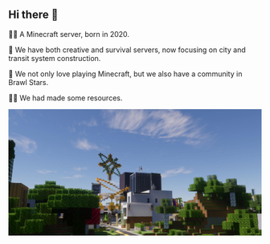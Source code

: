 ## Hi there 👋

🙋‍♀️ A Minecraft server, born in 2020.

🌈 We have both creative and survival servers, now focusing on city and transit system construction.

🧙 We not only love playing Minecraft, but we also have a community in Brawl Stars.

👩‍💻 We had made some resources.

![image](https://raw.githubusercontent.com/CatalpaCute/image-hosting/main/CreatingBlog/binhai2022.jpg)
<!--

**Here are some ideas to get you started:**

🙋‍♀️ A short introduction - what is your organization all about?
🌈 Contribution guidelines - how can the community get involved?
👩‍💻 Useful resources - where can the community find your docs? Is there anything else the community should know?
🍿 Fun facts - what does your team eat for breakfast?
🧙 Remember, you can do mighty things with the power of [Markdown](https://docs.github.com/github/writing-on-github/getting-started-with-writing-and-formatting-on-github/basic-writing-and-formatting-syntax)
-->
